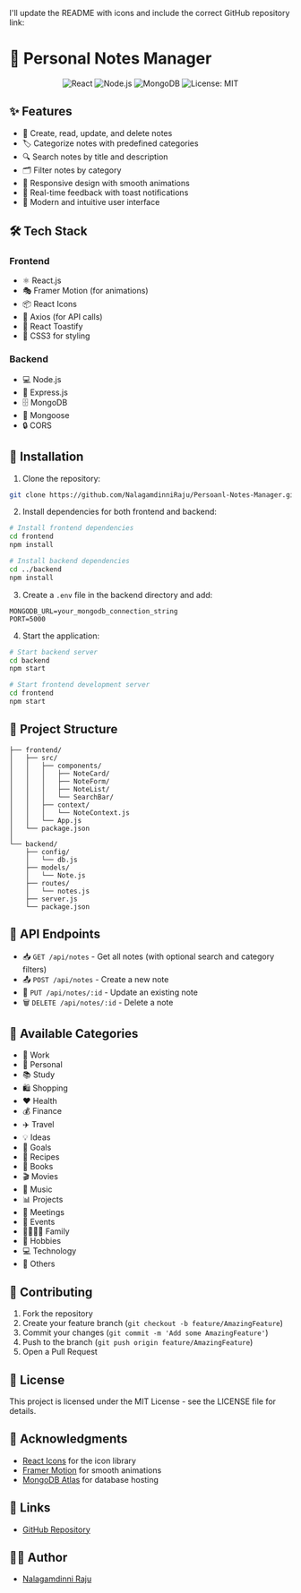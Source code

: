 I'll update the README with icons and include the correct GitHub repository link:

# 📝 Personal Notes Manager

<p align="center">
  <img src="https://img.shields.io/badge/React-18.2.0-blue?logo=react" alt="React"/>
  <img src="https://img.shields.io/badge/Node.js-18.x-green?logo=node.js" alt="Node.js"/>
  <img src="https://img.shields.io/badge/MongoDB-6.0-green?logo=mongodb" alt="MongoDB"/>
  <img src="https://img.shields.io/badge/License-MIT-yellow.svg" alt="License: MIT"/>
</p>

## ✨ Features

- 📝 Create, read, update, and delete notes
- 🏷️ Categorize notes with predefined categories
- 🔍 Search notes by title and description
- 🗂️ Filter notes by category
- 📱 Responsive design with smooth animations
- 🔔 Real-time feedback with toast notifications
- 🎨 Modern and intuitive user interface

## 🛠️ Tech Stack

### Frontend
- ⚛️ React.js
- 🎭 Framer Motion (for animations)
- 📦 React Icons
- 🔌 Axios (for API calls)
- 🍞 React Toastify
- 🎨 CSS3 for styling

### Backend
- 💻 Node.js
- 🚂 Express.js
- 🗄️ MongoDB
- 🔷 Mongoose
- 🔒 CORS

## 🚀 Installation

1. Clone the repository:
```bash
git clone https://github.com/NalagamdinniRaju/Persoanl-Notes-Manager.git
```

2. Install dependencies for both frontend and backend:
```bash
# Install frontend dependencies
cd frontend
npm install

# Install backend dependencies
cd ../backend
npm install
```

3. Create a `.env` file in the backend directory and add:
```
MONGODB_URL=your_mongodb_connection_string
PORT=5000
```

4. Start the application:
```bash
# Start backend server
cd backend
npm start

# Start frontend development server
cd frontend
npm start
```

## 📁 Project Structure

```
├── frontend/
│   ├── src/
│   │   ├── components/
│   │   │   ├── NoteCard/
│   │   │   ├── NoteForm/
│   │   │   ├── NoteList/
│   │   │   └── SearchBar/
│   │   ├── context/
│   │   │   └── NoteContext.js
│   │   └── App.js
│   └── package.json
│
└── backend/
    ├── config/
    │   └── db.js
    ├── models/
    │   └── Note.js
    ├── routes/
    │   └── notes.js
    ├── server.js
    └── package.json
```

## 🔌 API Endpoints

- 📥 `GET /api/notes` - Get all notes (with optional search and category filters)
- 📤 `POST /api/notes` - Create a new note
- 🔄 `PUT /api/notes/:id` - Update an existing note
- 🗑️ `DELETE /api/notes/:id` - Delete a note

## 📑 Available Categories

- 💼 Work
- 👤 Personal
- 📚 Study
- 🛍️ Shopping
- ❤️ Health
- 💰 Finance
- ✈️ Travel
- 💡 Ideas
- 🎯 Goals
- 🥘 Recipes
- 📖 Books
- 🎬 Movies
- 🎵 Music
- 📊 Projects
- 👥 Meetings
- 📅 Events
- 👨‍👩‍👧‍👦 Family
- 🎨 Hobbies
- 💻 Technology
- 📌 Others

## 🤝 Contributing

1. Fork the repository
2. Create your feature branch (`git checkout -b feature/AmazingFeature`)
3. Commit your changes (`git commit -m 'Add some AmazingFeature'`)
4. Push to the branch (`git push origin feature/AmazingFeature`)
5. Open a Pull Request

## 📄 License

This project is licensed under the MIT License - see the LICENSE file for details.

## 👏 Acknowledgments

- [React Icons](https://react-icons.github.io/react-icons/) for the icon library
- [Framer Motion](https://www.framer.com/motion/) for smooth animations
- [MongoDB Atlas](https://www.mongodb.com/cloud/atlas) for database hosting

## 🔗 Links

- [GitHub Repository](https://github.com/NalagamdinniRaju/Persoanl-Notes-Manager.git)

## 👨‍💻 Author

- [Nalagamdinni Raju](https://github.com/NalagamdinniRaju)

